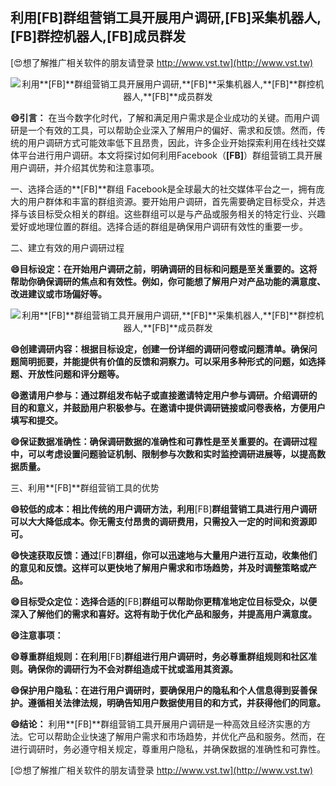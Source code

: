 ## **利用**[FB]**群组营销工具开展用户调研,**[FB]**采集机器人,**[FB]**群控机器人,**[FB]**成员群发**

[😍想了解推广相关软件的朋友请登录 http://www.vst.tw](http://www.vst.tw)

 <center><img src="https://vst.tw/MP4/tuiguang/png/1.png" alt="利用**[FB]**群组营销工具开展用户调研,**[FB]**采集机器人,**[FB]**群控机器人,**[FB]**成员群发"></center>

**😄引言：**
在当今数字化时代，了解和满足用户需求是企业成功的关键。而用户调研是一个有效的工具，可以帮助企业深入了解用户的偏好、需求和反馈。然而，传统的用户调研方式可能效率低下且昂贵，因此，许多企业开始探索利用在线社交媒体平台进行用户调研。本文将探讨如何利用Facebook（**[FB]**）群组营销工具开展用户调研，并介绍其优势和注意事项。

一、选择合适的**[FB]**群组
Facebook是全球最大的社交媒体平台之一，拥有庞大的用户群体和丰富的群组资源。要开始用户调研，首先需要确定目标受众，并选择与该目标受众相关的群组。这些群组可以是与产品或服务相关的特定行业、兴趣爱好或地理位置的群组。选择合适的群组是确保用户调研有效性的重要一步。

二、建立有效的用户调研过程

**😄目标设定：在开始用户调研之前，明确调研的目标和问题是至关重要的。这将帮助你确保调研的焦点和有效性。例如，你可能想了解用户对产品功能的满意度、改进建议或市场偏好等。**

 <center><img src="https://vst.tw/MP4/tuiguang/png/4.png" alt="利用**[FB]**群组营销工具开展用户调研,**[FB]**采集机器人,**[FB]**群控机器人,**[FB]**成员群发"></center>

**😄创建调研内容：根据目标设定，创建一份详细的调研问卷或问题清单。确保问题简明扼要，并能提供有价值的反馈和洞察力。可以采用多种形式的问题，如选择题、开放性问题和评分题等。**

**😄邀请用户参与：通过群组发布帖子或直接邀请特定用户参与调研。介绍调研的目的和意义，并鼓励用户积极参与。在邀请中提供调研链接或问卷表格，方便用户填写和提交。**

**😄保证数据准确性：确保调研数据的准确性和可靠性是至关重要的。在调研过程中，可以考虑设置问题验证机制、限制参与次数和实时监控调研进展等，以提高数据质量。**

三、利用**[FB]**群组营销工具的优势

**😄较低的成本：相比传统的用户调研方法，利用**[FB]**群组营销工具进行用户调研可以大大降低成本。你无需支付昂贵的调研费用，只需投入一定的时间和资源即可。**

**😄快速获取反馈：通过**[FB]**群组，你可以迅速地与大量用户进行互动，收集他们的意见和反馈。这样可以更快地了解用户需求和市场趋势，并及时调整策略或产品。**

**😄目标受众定位：选择合适的**[FB]**群组可以帮助你更精准地定位目标受众，以便深入了解他们的需求和喜好。这将有助于优化产品和服务，并提高用户满意度。**

**😄注意事项：**

**😄尊重群组规则：在利用**[FB]**群组进行用户调研时，务必尊重群组规则和社区准则。确保你的调研行为不会对群组造成干扰或滥用其资源。**

**😄保护用户隐私：在进行用户调研时，要确保用户的隐私和个人信息得到妥善保护。遵循相关法律法规，明确告知用户数据使用目的和方式，并获得他们的同意。**

**😄结论：**
利用**[FB]**群组营销工具开展用户调研是一种高效且经济实惠的方法。它可以帮助企业快速了解用户需求和市场趋势，并优化产品和服务。然而，在进行调研时，务必遵守相关规定，尊重用户隐私，并确保数据的准确性和可靠性。

[😍想了解推广相关软件的朋友请登录 http://www.vst.tw](http://www.vst.tw)



